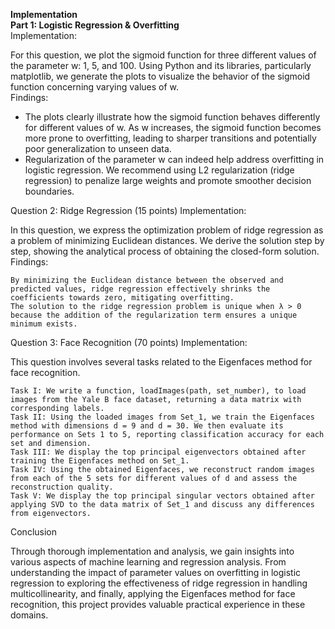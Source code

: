 **Implementation** <br>
**Part 1: Logistic Regression & Overfitting** <br>
Implementation: <br>

For this question, we plot the sigmoid function for three different values of the parameter w: 1, 5, and 100. Using Python and its libraries, particularly matplotlib, we generate the plots to visualize the behavior of the sigmoid function concerning varying values of w. <br>
Findings:

- The plots clearly illustrate how the sigmoid function behaves differently for different values of w. As w increases, the sigmoid function becomes more prone to overfitting, leading to sharper transitions and potentially poor generalization to unseen data.
- Regularization of the parameter w can indeed help address overfitting in logistic regression. We recommend using L2 regularization (ridge regression) to penalize large weights and promote smoother decision boundaries.

Question 2: Ridge Regression (15 points)
Implementation:

In this question, we express the optimization problem of ridge regression as a problem of minimizing Euclidean distances. We derive the solution step by step, showing the analytical process of obtaining the closed-form solution.
Findings:

    By minimizing the Euclidean distance between the observed and predicted values, ridge regression effectively shrinks the coefficients towards zero, mitigating overfitting.
    The solution to the ridge regression problem is unique when λ > 0 because the addition of the regularization term ensures a unique minimum exists.

Question 3: Face Recognition (70 points)
Implementation:

This question involves several tasks related to the Eigenfaces method for face recognition.

    Task I: We write a function, loadImages(path, set_number), to load images from the Yale B face dataset, returning a data matrix with corresponding labels.
    Task II: Using the loaded images from Set_1, we train the Eigenfaces method with dimensions d = 9 and d = 30. We then evaluate its performance on Sets 1 to 5, reporting classification accuracy for each set and dimension.
    Task III: We display the top principal eigenvectors obtained after training the Eigenfaces method on Set_1.
    Task IV: Using the obtained Eigenfaces, we reconstruct random images from each of the 5 sets for different values of d and assess the reconstruction quality.
    Task V: We display the top principal singular vectors obtained after applying SVD to the data matrix of Set_1 and discuss any differences from eigenvectors.

Conclusion

Through thorough implementation and analysis, we gain insights into various aspects of machine learning and regression analysis. From understanding the impact of parameter values on overfitting in logistic regression to exploring the effectiveness of ridge regression in handling multicollinearity, and finally, applying the Eigenfaces method for face recognition, this project provides valuable practical experience in these domains.
